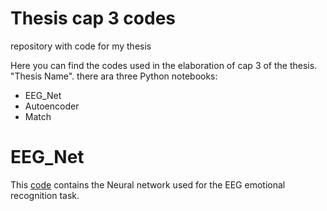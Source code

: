 # Thesis cap 3 codes
repository with code for my thesis

Here you can find the codes used in the elaboration of cap 3 of the thesis. "Thesis Name". there ara three Python notebooks:

*   EEG_Net
*   Autoencoder
*   Match

# EEG_Net

This [code](https://github.com/hdperezn/Tesis_codes/blob/main/Copia_de_EEGNET_cross_val.ipynb) contains the Neural network used for the EEG emotional recognition task. 




